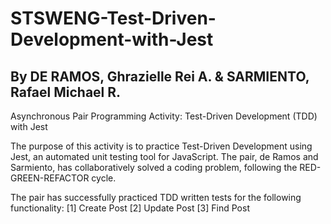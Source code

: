 # STSWENG-Test-Driven-Development-with-Jest
## By DE RAMOS, Ghrazielle Rei A. & SARMIENTO, Rafael Michael R.

Asynchronous Pair Programming Activity: Test-Driven Development (TDD) with Jest

The purpose of this activity is to practice Test-Driven Development using Jest, an automated unit testing tool for JavaScript. The pair, de Ramos and Sarmiento, has collaboratively solved a coding problem, following the RED-GREEN-REFACTOR cycle.

The pair has successfully practiced TDD written tests for the following functionality:
[1] Create Post
[2] Update Post
[3] Find Post

